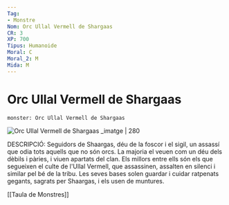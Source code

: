 ```yaml
---
Tag:
- Monstre
Nom: Orc Ullal Vermell de Shargaas 
CR: 3
XP: 700
Tipus: Humanoide
Moral: C
Moral_2: M
Mida: M
---
```

# Orc Ullal Vermell de Shargaas

```statblock
monster: Orc Ullal Vermell de Shargaas
```

![Orc Ullal Vermell de Shargaas _imatge | 280](https://www.kindpng.com/picc/m/354-3546298_dnd-orc-red-fang-of-shargaas-hd-png.png)

DESCRIPCIÓ: 
Seguidors de Shaargas, déu de la foscor i el sigil, un assassí que odia tots aquells que no són orcs. La majoria el veuen com un déu dels dèbils i pàries, i viuen apartats del clan. Els millors entre ells són els que segueixen el culte de l'Ullal Vermell, que assassinen, assalten en silenci i similar pel bé de la tribu. Les seves bases solen guardar i cuidar ratpenats gegants, sagrats per Shaargas, i els usen de muntures.

[[Taula de Monstres]]